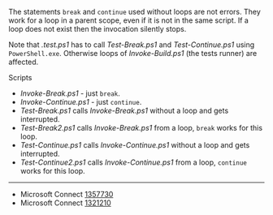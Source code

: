
The statements `break` and `continue` used without loops are not errors. They
work for a loop in a parent scope, even if it is not in the same script. If a
loop does not exist then the invocation silently stops.

Note that *.test.ps1* has to call *Test-Break.ps1* and *Test-Continue.ps1*
using `PowerShell.exe`. Otherwise loops of *Invoke-Build.ps1* (the tests
runner) are affected.

Scripts

- *Invoke-Break.ps1* - just `break`.
- *Invoke-Continue.ps1* - just `continue`.
- *Test-Break.ps1* calls *Invoke-Break.ps1* without a loop and gets interrupted.
- *Test-Break2.ps1* calls *Invoke-Break.ps1* from a loop, `break` works for this loop.
- *Test-Continue.ps1* calls *Invoke-Continue.ps1* without a loop and gets interrupted.
- *Test-Continue2.ps1* calls *Invoke-Continue.ps1* from a loop, `continue` works for this loop.

---

- Microsoft Connect [1357730](https://connect.microsoft.com/PowerShell/Feedback/Details/1357730)
- Microsoft Connect [1321210](https://connect.microsoft.com/PowerShell/feedback/details/1321210)
